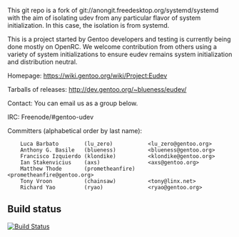 This git repo is a fork of git://anongit.freedesktop.org/systemd/systemd
with the aim of isolating udev from any particular flavor of system
initialization.  In this case, the isolation is from systemd.

This is a project started by Gentoo developers and testing is currently being
done mostly on OpenRC.  We welcome contribution from others using a variety of
system initializations to ensure eudev remains system initialization and
distribution neutral.

Homepage: https://wiki.gentoo.org/wiki/Project:Eudev

Tarballs of releases: http://dev.gentoo.org/~blueness/eudev/

Contact: You can email us as a group below.

IRC: Freenode/#gentoo-udev

Committers (alphabetical order by last name):
```
    Luca Barbato        (lu_zero)           <lu_zero@gentoo.org>
    Anthony G. Basile   (blueness)          <blueness@gentoo.org>
    Francisco Izquierdo (klondike)          <klondike@gentoo.org>
    Ian Stakenvicius    (axs)               <axs@gentoo.org>
    Matthew Thode       (prometheanfire)    <prometheanfire@gentoo.org>
    Tony Vroon          (chainsaw)          <tony@linx.net>
    Richard Yao         (ryao)              <ryao@gentoo.org>
```
## Build status
[![Build Status](https://travis-ci.org/gentoo/eudev.svg?branch=master)](https://travis-ci.org/gentoo/eudev)
